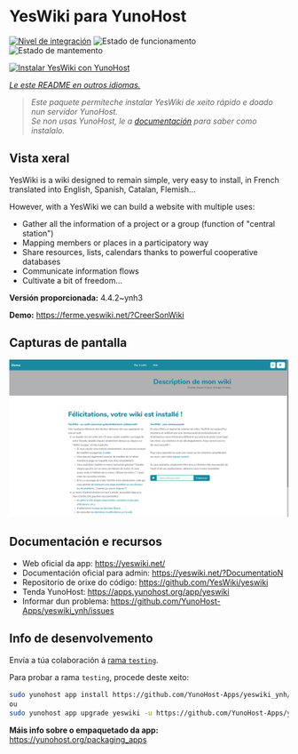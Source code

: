 <!--
NOTA: Este README foi creado automáticamente por <https://github.com/YunoHost/apps/tree/master/tools/readme_generator>
NON debe editarse manualmente.
-->

# YesWiki para YunoHost

[![Nivel de integración](https://dash.yunohost.org/integration/yeswiki.svg)](https://dash.yunohost.org/appci/app/yeswiki) ![Estado de funcionamento](https://ci-apps.yunohost.org/ci/badges/yeswiki.status.svg) ![Estado de mantemento](https://ci-apps.yunohost.org/ci/badges/yeswiki.maintain.svg)

[![Instalar YesWiki con YunoHost](https://install-app.yunohost.org/install-with-yunohost.svg)](https://install-app.yunohost.org/?app=yeswiki)

*[Le este README en outros idiomas.](./ALL_README.md)*

> *Este paquete permíteche instalar YesWiki de xeito rápido e doado nun servidor YunoHost.*  
> *Se non usas YunoHost, le a [documentación](https://yunohost.org/install) para saber como instalalo.*

## Vista xeral

YesWiki is a wiki designed to remain simple, very easy to install, in French translated into English, Spanish, Catalan, Flemish...

However, with a YesWiki we can build a website with multiple uses:
- Gather all the information of a project or a group (function of "central station")
- Mapping members or places in a participatory way
- Share resources, lists, calendars thanks to powerful cooperative databases
- Communicate information flows
- Cultivate a bit of freedom...


**Versión proporcionada:** 4.4.2~ynh3

**Demo:** <https://ferme.yeswiki.net/?CreerSonWiki>

## Capturas de pantalla

![Captura de pantalla de YesWiki](./doc/screenshots/yeswiki_screenshots.png)

## Documentación e recursos

- Web oficial da app: <https://yeswiki.net/>
- Documentación oficial para admin: <https://yeswiki.net/?DocumentatioN>
- Repositorio de orixe do código: <https://github.com/YesWiki/yeswiki>
- Tenda YunoHost: <https://apps.yunohost.org/app/yeswiki>
- Informar dun problema: <https://github.com/YunoHost-Apps/yeswiki_ynh/issues>

## Info de desenvolvemento

Envía a túa colaboración á [rama `testing`](https://github.com/YunoHost-Apps/yeswiki_ynh/tree/testing).

Para probar a rama `testing`, procede deste xeito:

```bash
sudo yunohost app install https://github.com/YunoHost-Apps/yeswiki_ynh/tree/testing --debug
ou
sudo yunohost app upgrade yeswiki -u https://github.com/YunoHost-Apps/yeswiki_ynh/tree/testing --debug
```

**Máis info sobre o empaquetado da app:** <https://yunohost.org/packaging_apps>
